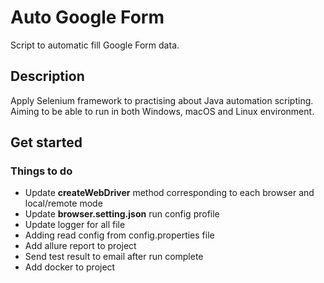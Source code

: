 # Auto Google Form

Script to automatic fill Google Form data.

## Description

Apply Selenium framework to practising about Java automation scripting. Aiming to be able to run in both Windows, macOS and Linux environment.

## Get started

### Things to do

- Update **createWebDriver** method corresponding to each browser and local/remote mode 
- Update **browser.setting.json** run config profile
- Update logger for all file
- Adding read config from config.properties file
- Add allure report to project
- Send test result to email after run complete
- Add docker to project